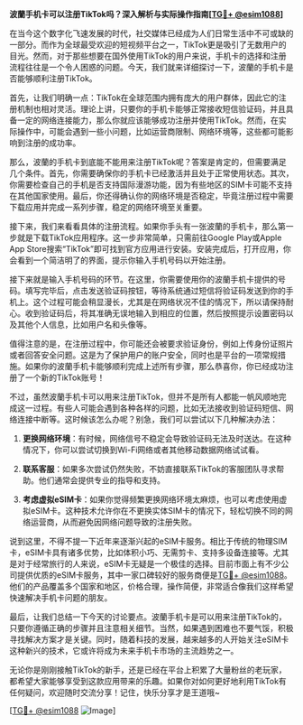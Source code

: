 **波蘭手机卡可以注册TikTok吗？深入解析与实际操作指南[[TG💪+ @esim1088](https://t.me/s/esim1088)]**

在当今这个数字化飞速发展的时代，社交媒体已经成为人们日常生活中不可或缺的一部分。而作为全球最受欢迎的短视频平台之一，TikTok更是吸引了无数用户的目光。然而，对于那些想要在国外使用TikTok的用户来说，手机卡的选择和注册流程往往是一个令人困惑的问题。今天，我们就来详细探讨一下，波蘭的手机卡是否能够顺利注册TikTok。

首先，让我们明确一点：TikTok在全球范围内拥有庞大的用户群体，因此它的注册机制也相对灵活。理论上讲，只要你的手机卡能够正常接收短信验证码，并且具备一定的网络连接能力，那么你就应该能够成功注册并使用TikTok。然而，在实际操作中，可能会遇到一些小问题，比如运营商限制、网络环境等，这些都可能影响到注册的成功率。

那么，波蘭的手机卡到底能不能用来注册TikTok呢？答案是肯定的，但需要满足几个条件。首先，你需要确保你的手机卡已经激活并且处于正常使用状态。其次，你需要检查自己的手机是否支持国际漫游功能，因为有些地区的SIM卡可能不支持在其他国家使用。最后，你还得确认你的网络环境是否稳定，毕竟注册过程中需要下载应用并完成一系列步骤，稳定的网络环境至关重要。

接下来，我们来看看具体的注册流程。如果你手头有一张波蘭的手机卡，那么第一步就是下载TikTok应用程序。这一步非常简单，只需前往Google Play或Apple App Store搜索“TikTok”即可找到官方应用进行安装。安装完成后，打开应用，你会看到一个简洁明了的界面，提示你输入手机号码以开始注册。

接下来就是输入手机号码的环节。在这里，你需要使用你的波蘭手机卡提供的号码。填写完毕后，点击发送验证码按钮，等待系统通过短信将验证码发送到你的手机上。这个过程可能会稍显漫长，尤其是在网络状况不佳的情况下，所以请保持耐心。收到验证码后，将其准确无误地输入到相应的位置，然后按照提示设置密码以及其他个人信息，比如用户名和头像等。

值得注意的是，在注册过程中，你可能还会被要求验证身份，例如上传身份证照片或者回答安全问题。这是为了保护用户的账户安全，同时也是平台的一项常规措施。如果你的波蘭手机卡能够顺利完成上述所有步骤，那么恭喜你，你已经成功注册了一个新的TikTok账号！

不过，虽然波蘭手机卡可以用来注册TikTok，但并不是所有人都能一帆风顺地完成这一过程。有些人可能会遇到各种各样的问题，比如无法接收到验证码短信、网络连接中断等。这时候该怎么办呢？别急，我们可以尝试以下几种解决办法：

1. **更换网络环境**：有时候，网络信号不稳定会导致验证码无法及时送达。在这种情况下，你可以尝试切换到Wi-Fi网络或者其他移动数据网络试试看。
   
2. **联系客服**：如果多次尝试仍然失败，不妨直接联系TikTok的客服团队寻求帮助。他们通常会提供专业的指导和支持。

3. **考虑虚拟eSIM卡**：如果你觉得频繁更换网络环境太麻烦，也可以考虑使用虚拟eSIM卡。这种技术允许你在不更换实体SIM卡的情况下，轻松切换不同的网络运营商，从而避免因网络问题导致的注册失败。

说到这里，不得不提一下近年来逐渐兴起的eSIM卡服务。相比于传统的物理SIM卡，eSIM卡具有诸多优势，比如体积小巧、无需剪卡、支持多设备连接等。尤其是对于经常旅行的人来说，eSIM卡无疑是一个极佳的选择。目前市面上有不少公司提供优质的eSIM卡服务，其中一家口碑较好的服务商便是[TG💪+ @esim1088](https://t.me/s/esim1088)。他们的产品覆盖多个国家和地区，价格合理，操作简便，非常适合像我们这样希望快速解决手机卡问题的朋友。

最后，让我们总结一下今天的讨论要点。波蘭手机卡是可以用来注册TikTok的，只要你遵循正确的步骤并且注意相关细节。当然，如果遇到困难也不要气馁，积极寻找解决方案才是关键。同时，随着科技的发展，越来越多的人开始关注eSIM卡这种新兴的技术，它或许将成为未来手机卡市场的主流趋势之一。

无论你是刚刚接触TikTok的新手，还是已经在平台上积累了大量粉丝的老玩家，都希望大家能够享受到这款应用带来的乐趣。如果你对如何更好地利用TikTok有任何疑问，欢迎随时交流分享！记住，快乐分享才是王道哦~

[[TG💪+ @esim1088](https://t.me/s/esim1088) ![Image](https://i.postimg.cc/4NQfJmqS/Snipaste-2025-05-13-00-14-12.png)]